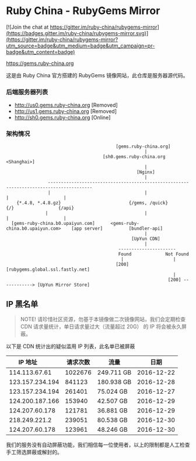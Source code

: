 # Ruby China - RubyGems Mirror

[![Join the chat at https://gitter.im/ruby-china/rubygems-mirror](https://badges.gitter.im/ruby-china/rubygems-mirror.svg)](https://gitter.im/ruby-china/rubygems-mirror?utm_source=badge&utm_medium=badge&utm_campaign=pr-badge&utm_content=badge)

https://gems.ruby-china.org

这是由 Ruby China 官方搭建的 RubyGems 镜像网站，此仓库是服务器源代码。

### 后端服务器列表

- http://us0.gems.ruby-china.org [Removed]
- http://us1.gems.ruby-china.org [Removed]
- http://sh0.gems.ruby-china.org [Online]

### 架构情况

```
                                          [gems.ruby-china.org]
                                                     |
                                     [sh0.gems.ruby-china.org <Shanghai>]
                                                     |
                                                  [Nginx]
                                                     |
                ---------------------------------------------------------------------------------------
                |                                    |                          |                     |
    {*.4.8, *.4.8.gz}                          {/gems, /quick}                 {/}                 {/api}
               |                                     |                          |                     |
  [gems-ruby-china.b0.upaiyun.com]      <gems-ruby-china.b0.upaiyun.com>    [app server]          [bundler-api]
                                                     |
                                                [UpYun CDN]
                                                     |
                                           ----------------------
                                           Found             Not Found
                                            |                   |
                                          [200]       [rubygems.global.ssl.fastly.net]
                                                                |
                                                              [200] ------------> [UpYun Mirror Store]

```


## IP 黑名单

> NOTE! 请珍惜社区资源，勿基于本镜像做二次镜像网站，我们会定期检查 CDN 请求量统计，单日请求量过大（流量超过 20G） 的 IP 将会被永久屏蔽。

以下是 CDN 统计出的疑似滥用 IP 列表，此名单已被屏蔽

| IP 地址         | 请求次数 | 流量 | 日期 |
| --------------- | ------ | --------- | --------- |
| 114.113.67.61   | 1022676 | 249.711 GB | 2016-12-22 |
| 123.157.234.194 | 841123 | 180.938 GB | 2016-12-28 |
| 123.157.234.194 | 261401 | 75.024 GB | 2016-12-27 |
| 124.200.187.166 | 153940 | 42.507 GB | 2016-12-29 |
| 124.207.60.178  | 121781 | 36.881 GB | 2016-12-29 |
| 218.249.221.2 | 239051 | 80.538 GB | 2016-12-30 |
| 124.207.60.178 | 123961 | 48.246 GB | 2016-12-30 |

我们的服务没有自动屏蔽功能，我们相信每一位使用者，以上的限制都是人工检查手工筛选屏蔽或解封的。
